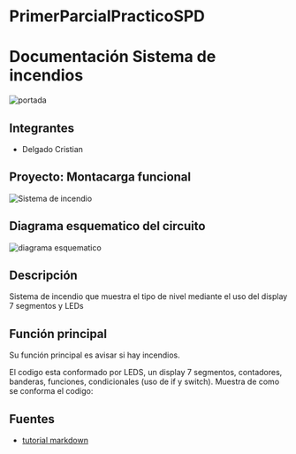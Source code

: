 # PrimerParcialPracticoSPD
# Documentación Sistema de incendios

![portada](https://i.gyazo.com/dc9a24c2f549c103147ae4d401b4fedb.png "portada")
## Integrantes
* Delgado Cristian



## Proyecto: Montacarga funcional
![Sistema de incendio](https://gyazo.com/f718582f7c4689e7726fbd4e8408025c)

## Diagrama esquematico del circuito
![diagrama esquematico](https://gyazo.com/3c083b336d816ce48808020de005977f)

## Descripción
Sistema de incendio que muestra el tipo de nivel mediante el uso del display 7 segmentos y LEDs

## Función principal

Su función principal es avisar si hay incendios.  

El codigo esta conformado por LEDS, un display 7 segmentos, contadores, banderas, funciones, condicionales (uso de if y switch).
Muestra de como se conforma el codigo:


## Fuentes
* [tutorial markdown](https://www.youtube.com/watch?v=oxaH9CFpeEE)


